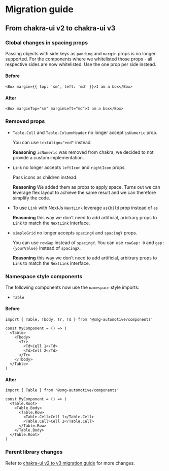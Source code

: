 # Migration guide

<!-- TODO: add accurate version numbers here -->
## From chakra-ui v2 to chakra-ui v3

### Global changes in spacing props

Passing objects with side keys as `padding` and `margin` props is no longer supported. For the components where we whitelisted those props - all respective sides are now whitelisted. Use the one prop per side instead.

#### Before

```tsx
<Box margin={{ top: 'sm', left: 'md' }}>I am a box</Box>
```

#### After

```tsx
<Box marginTop="sm" marginLeft="md">I am a box</Box>
```

### Removed props

- `Table.Cell` and `Table.ColumnHeader` no longer accept `isNumeric` prop.

  You can use `textAlign="end"` instead.

  **Reasoning** `isNumeric` was removed from chakra, we decided to not provide a custom implementation.

- `Link` no longer accepts `leftIcon` and `rightIcon` props.

  Pass icons as children instead.

  **Reasoning** We added them as props to apply space. Turns out we can leverage flex layout to achieve the same result and we can therefore simplify the code.

- To use `Link` with NextJs `NextLink` leverage `asChild` prop instead of `as`

  **Reasoning** this way we don't need to add artificial, arbitrary props to `Link` to match the `NextLink` interface.

- `simpleGrid` no longer accepts `spacingX` and `spacingY` props.

  You can use `rowGap` instead of `spacingY`.
  You can use `rowGap: 0` and `gap: {yourValue}` instead of `spacingX`.

  **Reasoning** this way we don't need to add artificial, arbitrary props to `Link` to match the `NextLink` interface.
### Namespace style components

The following components now use the `namespace` style imports:

- `Table`

#### Before

```tsx
import { Table, Tbody, Tr, Td } from '@smg-automotive/components'

const MyComponent = () => (
  <Table>
    <Tbody>
      <Tr>
        <Td>Cell 1</Td>
        <Td>Cell 2</Td>
      </Tr>
    </Tbody>
  </Table>
)
```

#### After

```tsx
import { Table } from '@smg-automotive/components'

const MyComponent = () => (
  <Table.Root>
    <Table.Body>
      <Table.Row>
        <Table.Cell>Cell 1</Table.Cell>
        <Table.Cell>Cell 2</Table.Cell>
      </Table.Row>
    </Table.Body>
  </Table.Root>
)
```

### Parent library changes

Refer to [chakra-ui v2 to v3 migration guide](https://chakra-ui.com/docs/features/chakra-ui-v3) for more changes.
